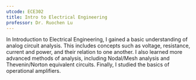 ```yaml
---
utcode: ECE302
title: Intro to Electrical Engineering
professor: Dr. Ruochen Lu
---
```

In Introduction to Electrical Engineering, I gained a basic understanding of analog circuit analysis. This includes concepts such as voltage, resistance, current and power, and their relation to one another. I also learned more advanced methods of analysis, including Nodal/Mesh analysis and Thevenin/Norton equivalent circuits. Finally, I studied the basics of operational amplifiers.